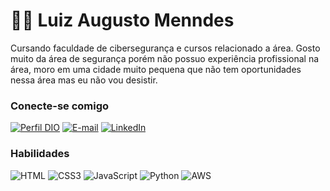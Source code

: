 # 👋🏻 Luiz Augusto Menndes

Cursando faculdade de cibersegurança e cursos relacionado a área. Gosto muito da área de segurança porém não possuo experiência profissional na área, moro em uma cidade muito pequena que não tem oportunidades nessa área mas eu não vou desistir.

### Conecte-se comigo

[![Perfil DIO](https://img.shields.io/badge/-Meu%20Perfil%20na%20DIO-30A3DC?style=for-the-badge)](https://www.dio.me/users/laugusto1356789)
[![E-mail](https://img.shields.io/badge/-Email-000?style=for-the-badge&logo=microsoft-outlook&logoColor=E94D5F)](mailto:laugusto1356@gmail.com)
[![LinkedIn](https://img.shields.io/badge/-LinkedIn-000?style=for-the-badge&logo=linkedin&logoColor=30A3DC)](https://www.linkedin.com/in/luiz-augusto-202381214/)

### Habilidades

![HTML](https://img.shields.io/badge/HTML-000?style=for-the-badge&logo=html5&logoColor=30A3DC)
![CSS3](https://img.shields.io/badge/CSS3-000?style=for-the-badge&logo=css3&logoColor=E94D5F)
![JavaScript](https://img.shields.io/badge/JavaScript-000?style=for-the-badge&logo=javascript&logoColor=F0DB4F)
![Python](https://img.shields.io/badge/python-3670A0?style=for-the-badge&logo=python&logoColor=ffdd54)
![AWS](https://img.shields.io/badge/AWS-000.svg?style=for-the-badge&logo=amazon-aws&logoColor=white)
